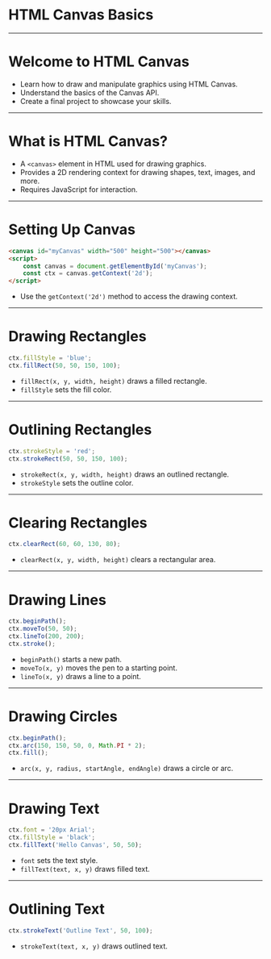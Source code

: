 # HTML Canvas Basics

---

# Welcome to HTML Canvas

- Learn how to draw and manipulate graphics using HTML Canvas.
- Understand the basics of the Canvas API.
- Create a final project to showcase your skills.

---

# What is HTML Canvas?

- A `<canvas>` element in HTML used for drawing graphics.
- Provides a 2D rendering context for drawing shapes, text, images, and more.
- Requires JavaScript for interaction.

---

# Setting Up Canvas

```html
<canvas id="myCanvas" width="500" height="500"></canvas>
<script>
    const canvas = document.getElementById('myCanvas');
    const ctx = canvas.getContext('2d');
</script>
```

- Use the `getContext('2d')` method to access the drawing context.

---

# Drawing Rectangles

```javascript
ctx.fillStyle = 'blue';
ctx.fillRect(50, 50, 150, 100);
```

- `fillRect(x, y, width, height)` draws a filled rectangle.
- `fillStyle` sets the fill color.

---

# Outlining Rectangles

```javascript
ctx.strokeStyle = 'red';
ctx.strokeRect(50, 50, 150, 100);
```

- `strokeRect(x, y, width, height)` draws an outlined rectangle.
- `strokeStyle` sets the outline color.

---

# Clearing Rectangles

```javascript
ctx.clearRect(60, 60, 130, 80);
```

- `clearRect(x, y, width, height)` clears a rectangular area.

---

# Drawing Lines

```javascript
ctx.beginPath();
ctx.moveTo(50, 50);
ctx.lineTo(200, 200);
ctx.stroke();
```

- `beginPath()` starts a new path.
- `moveTo(x, y)` moves the pen to a starting point.
- `lineTo(x, y)` draws a line to a point.

---

# Drawing Circles

```javascript
ctx.beginPath();
ctx.arc(150, 150, 50, 0, Math.PI * 2);
ctx.fill();
```

- `arc(x, y, radius, startAngle, endAngle)` draws a circle or arc.

---

# Drawing Text

```javascript
ctx.font = '20px Arial';
ctx.fillStyle = 'black';
ctx.fillText('Hello Canvas', 50, 50);
```

- `font` sets the text style.
- `fillText(text, x, y)` draws filled text.

---

# Outlining Text

```javascript
ctx.strokeText('Outline Text', 50, 100);
```

- `strokeText(text, x, y)` draws outlined text.
